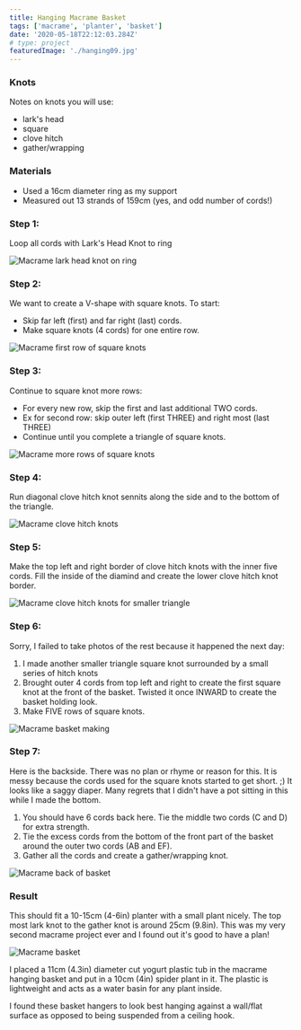 ```yaml
---
title: Hanging Macrame Basket
tags: ['macrame', 'planter', 'basket']
date: '2020-05-18T22:12:03.284Z'
# type: project
featuredImage: './hanging09.jpg'
---
```


### Knots

Notes on knots you will use:

- lark's head
- square
- clove hitch
- gather/wrapping

### Materials

- Used a 16cm diameter ring as my support
- Measured out 13 strands of 159cm (yes, and odd number of cords!)

### Step 1:

Loop all cords with Lark's Head Knot to ring

![Macrame lark head knot on ring](./hanging01.jpg)

### Step 2:

We want to create a V-shape with square knots. To start:

- Skip far left (first) and far right (last) cords.
- Make square knots (4 cords) for one entire row.

![Macrame first row of square knots](./hanging02.jpg)

### Step 3:

Continue to square knot more rows:

- For every new row, skip the first and last additional TWO cords.
- Ex for second row: skip outer left (first THREE) and right most (last THREE)
- Continue until you complete a triangle of square knots.

![Macrame more rows of square knots](./hanging03.jpg)

### Step 4:

Run diagonal clove hitch knot sennits along the side and to the bottom of the triangle.

![Macrame clove hitch knots](./hanging05.jpg)

### Step 5:

Make the top left and right border of clove hitch knots with the inner five cords.
Fill the inside of the diamind and create the lower clove hitch knot border.

![Macrame clove hitch knots for smaller triangle](./hanging06.jpg)

### Step 6:

Sorry, I failed to take photos of the rest because it happened the next day:

1. I made another smaller triangle square knot surrounded by a small series of hitch knots
1. Brought outer 4 cords from top left and right to create the first square knot at the front of the basket. Twisted it once INWARD to create the basket holding look.
1. Make FIVE rows of square knots.

![Macrame basket making](./hanging07.jpg)

### Step 7:

Here is the backside. There was no plan or rhyme or reason for this. It is messy because the cords used for the square knots started to get short. ;) It looks like a saggy diaper. Many regrets that I didn't have a pot sitting in this while I made the bottom.

1. You should have 6 cords back here. Tie the middle two cords (C and D) for extra strength.
1. Tie the excess cords from the bottom of the front part of the basket around the outer two cords (AB and EF).
1. Gather all the cords and create a gather/wrapping knot.

![Macrame back of basket](./hanging08.jpg)

### Result

This should fit a 10-15cm (4-6in) planter with a small plant nicely. The top most lark knot to the gather knot is around 25cm (9.8in). This was my very second macrame project ever and I found out it's good to have a plan!

![Macrame basket](./hanging09.jpg)

I placed a 11cm (4.3in) diameter cut yogurt plastic tub in the macrame hanging basket and put in a 10cm (4in) spider plant in it. The plastic is lightweight and acts as a water basin for any plant inside.

I found these basket hangers to look best hanging against a wall/flat surface as opposed to being suspended from a ceiling hook.

